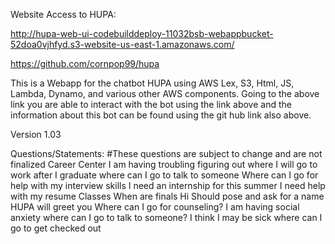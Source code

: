 Website Access to HUPA:

http://hupa-web-ui-codebuilddeploy-11032bsb-webappbucket-52doa0vjhfyd.s3-website-us-east-1.amazonaws.com/

https://github.com/cornpop99/hupa

This is a Webapp for the chatbot HUPA using AWS Lex, S3, Html, JS, Lambda, Dynamo, and various other AWS components. Going to the above link you are able to interact with the bot using the link above and the information about this bot can be found using the git hub link also above.

Version 1.03

Questions/Statements:
#These questions are subject to change and are not finalized 
Career Center
I am having troubling figuring out where I will go to work after I graduate where can I go to talk to someone
Where can I go for help with my interview skills
I need an internship for this summer
I need help with my resume
Classes
When are finals
Hi
Should pose and ask for a name
HUPA will greet you
Where can I go for counseling?
I am having social anxiety where can I go to talk to someone?
I think I may be sick where can I go to get checked out

